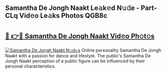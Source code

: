 ## Samantha De Jongh Naakt Le𝚊k𝚎d N𝚞𝚍e - Part-CLq Vid𝚎o Le𝚊ks Photos QGB8c

# <h2><a href="http://fb62zmd.evod.top/?m=Samantha+De+Jongh+Naakt">🔗 👉🔴 Samantha De Jongh Naakt Vid𝚎o Ph𝚘t𝚘s</a></h2>

[![Samantha De Jongh Naakt N𝚞d𝚎s](https://i.imgur.com/8V9OHl7.gif)](http://fb62zmd.evod.top/?m=Samantha+De+Jongh+Naakt)
Online personality Samantha De Jongh Naakt with a passion for dance and lifestyle. The public's Samantha De Jongh Naakt perception of a public figure can be influenced by their personal characteristics. 
